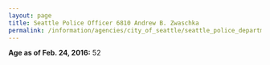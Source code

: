 ```yaml
---
layout: page
title: Seattle Police Officer 6810 Andrew B. Zwaschka
permalink: /information/agencies/city_of_seattle/seattle_police_department/copbook/6810/
---
```


**Age as of Feb. 24, 2016:** 52
